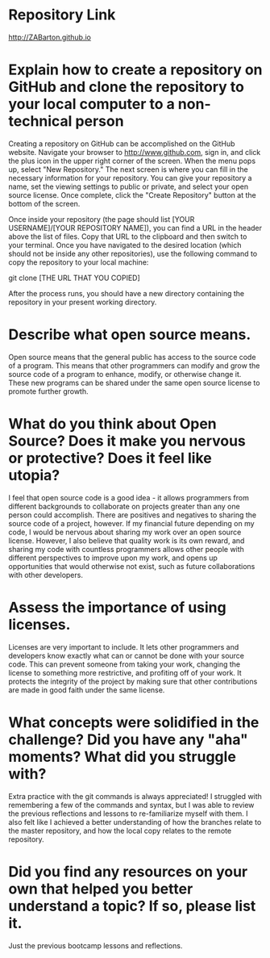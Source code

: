 # Repository Link

<a href>http://ZABarton.github.io</a>

# Explain how to create a repository on GitHub and clone the repository to your local computer to a non-technical person

Creating a repository on GitHub can be accomplished on the GitHub website. Navigate your browser to http://www.github.com, sign in, and click the plus icon in the upper right corner of the screen. When the menu pops up, select "New Repository." The next screen is where you can fill in the necessary information for your repository. You can give your repository a name, set the viewing settings to public or private, and select your open source license. Once complete, click the "Create Repository" button at the bottom of the screen.

Once inside your repository (the page should list [YOUR USERNAME]/[YOUR REPOSITORY NAME]), you can find a URL in the header above the list of files. Copy that URL to the clipboard and then switch to your terminal. Once you have navigated to the desired location (which should not be inside any other repositories), use the following command to copy the repository to your local machine:

git clone [THE URL THAT YOU COPIED]

After the process runs, you should have a new directory containing the repository in your present working directory.

# Describe what open source means.

Open source means that the general public has access to the source code of a program. This means that other programmers can modify and grow the source code of a program to enhance, modify, or otherwise change it. These new programs can be shared under the same open source license to promote further growth.

# What do you think about Open Source? Does it make you nervous or protective? Does it feel like utopia?

I feel that open source code is a good idea - it allows programmers from different backgrounds to collaborate on projects greater than any one person could accomplish. There are positives and negatives to sharing the source code of a project, however. If my financial future depending on my code, I would be nervous about sharing my work over an open source license. However, I also believe that quality work is its own reward, and sharing my code with countless programmers allows other people with different perspectives to improve upon my work, and opens up opportunities that would otherwise not exist, such as future collaborations with other developers.

# Assess the importance of using licenses.

Licenses are very important to include. It lets other programmers and developers know exactly what can or cannot be done with your source code. This can prevent someone from taking your work, changing the license to something more restrictive, and profiting off of your work. It protects the integrity of the project by making sure that other contributions are made in good faith under the same license.

# What concepts were solidified in the challenge? Did you have any "aha" moments? What did you struggle with?

Extra practice with the git commands is always appreciated! I struggled with remembering a few of the commands and syntax, but I was able to review the previous reflections and lessons to re-familiarize myself with them. I also felt like I achieved a better understanding of how the branches relate to the master repository, and how the local copy relates to the remote repository.

# Did you find any resources on your own that helped you better understand a topic? If so, please list it.

Just the previous bootcamp lessons and reflections.